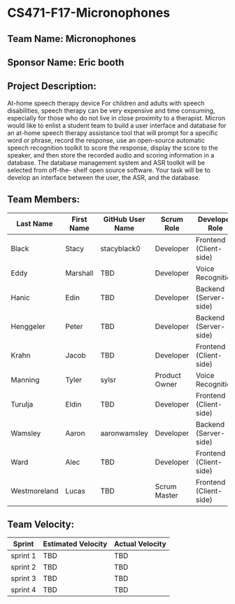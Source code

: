 # CS471-F17-Micronophones

## Team Name: Micronophones

## Sponsor Name: Eric booth

## Project Description:

At-home speech therapy device
For children and adults with speech disabilities, speech therapy can be very expensive
and time consuming, especially for those who do not live in close proximity to a
therapist. Micron would like to enlist a student team to build a user interface and
database for an at-home speech therapy assistance tool that will prompt for a specific
word or phrase, record the response, use an open-source automatic speech recognition
toolkit to score the response, display the score to the speaker, and then store the
recorded audio and scoring information in a database.
The database management system and ASR toolkit will be selected from off-the- shelf
open source software. Your task will be to develop an interface between the user, the
ASR, and the database.

## Team Members:

Last Name       | First Name      | GitHub User Name     | Scrum Role      | Developer Role
--------------- | --------------- | -------------------- | --------------- | -----------------
Black             | Stacy             | stacyblack0                  | Developer                  | Frontend (Client-side)
Eddy             | Marshall             | TBD                  | Developer                  | Voice Recognition
Hanic            | Edin             | TBD                  | Developer                  | Backend (Server-side)
Henggeler             | Peter             | TBD                  | Developer                  | Backend (Server-side)
Krahn             | Jacob             | TBD                  | Developer                  | Frontend (Client-side)
Manning             | Tyler             | sylsr                  | Product Owner                  | Voice Recognition
Turulja           | Eldin             | TBD                  | Developer                  | Frontend (Client-side)
Wamsley             | Aaron             | aaronwamsley                  | Developer                  | Backend (Server-side)
Ward             | Alec             | TBD                  | Developer                  | Frontend (Client-side)
Westmoreland             | Lucas             | TBD                  | Scrum Master                  | Frontend (Client-side)

## Team Velocity:

Sprint | Estimated Velocity | Actual Velocity
------ | ------------------ | ---------------
sprint 1  | TBD                | TBD
sprint 2| TBD                | TBD
sprint 3   | TBD                | TBD
sprint 4  | TBD                | TBD

